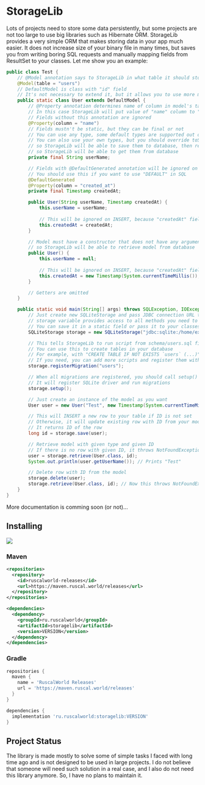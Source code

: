 # StorageLib

Lots of projects need to store some data persistently, but some projects are not too large to use big libraries such as Hibernate ORM. StorageLib provides a very simple ORM that makes storing data in your app much easier. It does not increase size of your binary file in many times, but saves you from writing boring SQL requests and manually mapping fields from ResultSet to your classes. Let me show you an example:

```Java
public class Test {
    // @Model annotation says to StorageLib in what table it should store data for models of this type
    @Model(table = "users")
    // DefaultModel is class with "id" field
    // It's not necessary to extend it, but it allows you to use more methods of StorageLib
    public static class User extends DefaultModel {
        // @Property annotation determines name of column in model's table for this field
        // In this case StorageLib will put value of "name" column to "userName" field
        // Fields without this annotation are ignored
        @Property(column = "name")
        // Fields mustn't be static, but they can be final or not
        // You can use any type, some default types are supported out of box
        // You can also use your own types, but you should override toString() method, 
        // so StorageLib will be able to save them to database, then register converter using storage.registerConverter(...),
        // so StorageLib will be able to get them from database
        private final String userName;

        // Fields with @DefaultGenerated annotation will be ignored on INSERT statements
        // You should use this if you want to use "DEFAULT" in SQL
        @DefaultGenerated
        @Property(column = "created_at")
        private final Timestamp createdAt;

        public User(String userName, Timestamp createdAt) {
            this.userName = userName;
            
            // This will be ignored on INSERT, because "createdAt" field is annotated as @DefaultGenerated
            this.createdAt = createdAt;
        }

        // Model must have a constructor that does not have any arguments, 
        // so StorageLib will be able to retrieve model from database
        public User() {
            this.userName = null;
            
            // This will be ignored on INSERT, because "createdAt" field is annotated as @DefaultGenerated
            this.createdAt = new Timestamp(System.currentTimeMillis());
        }

        // Getters are omitted
    }

    public static void main(String[] args) throws SQLException, IOException, InvalidModelException, NotFoundException {
        // Just create new SQLiteStorage and pass JDBC connection URL to it
        // storage variable provides access to all methods you need to work with StorageLib
        // You can save it in a static field or pass it to your classes that require access to database
        SQLiteStorage storage = new SQLiteStorage("jdbc:sqlite:/home/example/example.db");

        // This tells StorageLib to run script from schema/users.sql file when storage is being initialized
        // You can use this to create tables in your database
        // For example, with "CREATE TABLE IF NOT EXISTS `users` (...)"
        // If you need, you can add more scripts and register them with registerMigration() method
        storage.registerMigration("users");

        // When all migrations are registered, you should call setup() method
        // It will register SQLite driver and run migrations
        storage.setup();

        // Just create an instance of the model as you want
        User user = new User("Test", new Timestamp(System.currentTimeMillis()));

        // This will INSERT a new row to your table if ID is not set
        // Otherwise, it will update existing row with ID from your model
        // It returns ID of the row
        long id = storage.save(user);

        // Retrieve model with given type and given ID
        // If there is no row with given ID, it throws NotFoundException
        user = storage.retrieve(User.class, id);
        System.out.println(user.getUserName()); // Prints "Test"

        // Delete row with ID from the model
        storage.delete(user);
        storage.retrieve(User.class, id); // Now this throws NotFoundException
    }
}
```

More documentation is comming soon (or not)...

## Installing
![](https://img.shields.io/github/v/tag/ruscalworld/storagelib?label=latest%20version)

### Maven
```XML
<repositories>
  <repository>
    <id>ruscalworld-releases</id>
    <url>https://maven.ruscal.world/releases</url>
  </repository>
</repositories>
```

```XML
<dependencies>
  <dependency>
    <groupId>ru.ruscalworld</groupId>
    <artifactId>storagelib</artifactId>
    <version>VERSION</version>
  </dependency>
</dependencies>
```

### Gradle
```Groovy
repositories {
  maven {
    name = 'RuscalWorld Releases'
    url = 'https://maven.ruscal.world/releases'
  }
}
```

```Groovy
dependencies {
  implementation 'ru.ruscalworld:storagelib:VERSION'
}
```

## Project Status

The library is made mostly to solve some of simple tasks I faced with long time ago and is not designed to be used in large projects. I do not believe that someone will need such solution in a real case, and I also do not need this library anymore. So, I have no plans to maintain it.
